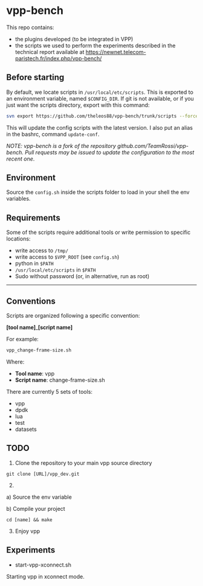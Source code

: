 vpp-bench
===

This repo contains:
- the plugins developed (to be integrated in VPP)
- the scripts we used to perform the experiments described in the technical report
  available at https://newnet.telecom-paristech.fr/index.php/vpp-bench/


## Before starting

By default, we locate scripts in ```/usr/local/etc/scripts```. This is exported to an environment variable, named ```$CONFIG_DIR```.
If git is not available, or if you just want the scripts directory, export with this command:

```bash
svn export https://github.com/theleos88/vpp-bench/trunk/scripts --force /usr/local/etc/scripts
```

This will update the config scripts with the latest version. I also put an alias in the bashrc, command ```update-conf```.


*NOTE: vpp-bench is a fork of the repository github.com/TeamRossi/vpp-bench. Pull requests may be issued to update the configuration to the most recent one*.


## Environment
Source the ```config.sh``` inside the scripts folder to load in your shell the env variables.

## Requirements
Some of the scripts require additional tools or write permission to specific locations:

- write access to ```/tmp/```
- write access to ```$VPP_ROOT``` (see ```config.sh```)
- python in ```$PATH```
- ```/usr/local/etc/scripts``` in ```$PATH```
- Sudo without password (or, in alternative, run as root)

---

## Conventions

Scripts are organized following a specific convention:

**[tool name]**_**[script name]**

For example:

```bash
vpp_change-frame-size.sh
```
Where:

- **Tool name**: vpp
- **Script name**: change-frame-size.sh

There are currently 5 sets of tools:

- vpp
- dpdk
- lua
- test
- datasets

## TODO

1. Clone the repository to your main vpp source directory
``` 
git clone [URL]/vpp_dev.git
```

2.

a) Source the env variable

b) Compile your project
```
cd [name] && make 
```

3. Enjoy vpp


## Experiments

 - start-vpp-xconnect.sh

Starting vpp in xconnect mode.
